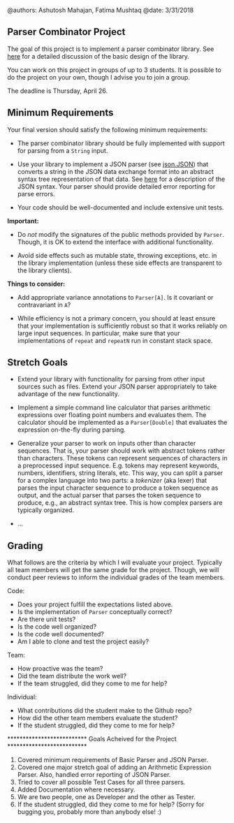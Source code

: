 @authors: Ashutosh Mahajan, Fatima Mushtaq
@date: 3/31/2018

## Parser Combinator Project

The goal of this project is to implement a parser combinator
library. See [here](https://github.com/nyu-oop-sp18/class07) for a
detailed discussion of the basic design of the library.

You can work on this project in groups of up to 3 students. It is
possible to do the project on your own, though I advise you to
join a group.

The deadline is Thursday, April 26. 

## Minimum Requirements

Your final version should satisfy the following minimum requirements:

* The parser combinator library should be fully implemented with
  support for parsing from a `String` input.

* Use your library to implement a JSON parser
  (see [json.JSON](src/main/scala/json/JSON.scala)) that
  converts a string in the JSON data exchange format into an abstract
  syntax tree representation of that
  data. See [here](https://www.json.org/) for a description of the
  JSON syntax. Your parser should provide detailed error reporting for
  parse errors.
  
* Your code should be well-documented and include extensive unit
  tests.
  
**Important:**

* Do *not* modify the signatures of the public methods provided by
  `Parser`. Though, it is OK to extend the interface with additional
  functionality.

* Avoid side effects such as mutable state, throwing exceptions,
  etc. in the library implementation (unless these side effects are 
  transparent to the library clients).

**Things to consider:**

* Add appropriate variance annotations to `Parser[A]`. Is it covariant
  or contravariant in `A`?
  
* While efficiency is not a primary concern, you should at least
  ensure that your implementation is sufficiently robust so that it
  works reliably on large input sequences. In particular, make sure
  that your implementations of `repeat` and `repeatN` run in constant
  stack space.

## Stretch Goals

* Extend your library with functionality for parsing from other input
  sources such as files. Extend your JSON parser appropriately to take
  advantage of the new functionality.

* Implement a simple command line calculator that parses arithmetic
  expressions over floating point numbers and evaluates them. The
  calculator should be implemented as a `Parser[Double]` that
  evaluates the expression on-the-fly during parsing.

* Generalize your parser to work on inputs other than character
  sequences. That is, your parser should work with abstract tokens
  rather than characters. These tokens can represent sequences of
  characters in a preprocessed input sequence. E.g. tokens may
  represent keywords, numbers, identifiers, string literals, etc. This
  way, you can split a parser for a complex language into two parts: a
  *tokenizer* (aka lexer) that parses the input character sequence to
  produce a token sequence as output, and the actual parser that
  parses the token sequence to produce, e.g., an abstract syntax
  tree. This is how complex parsers are typically organized.

* ...

## Grading

What follows are the criteria by which I will evaluate your
project. Typically all team members will get the same grade for the
project. Though, we will conduct peer reviews to inform the individual
grades of the team members.

Code:
* Does your project fulfill the expectations listed above.
* Is the implementation of `Parser` conceptually correct?
* Are there unit tests?
* Is the code well organized? 
* Is the code well documented? 
* Am I able to clone and test the project easily?

Team:
* How proactive was the team?  
* Did the team distribute the work well? 
* If the team struggled, did they come to me for help?

Individual:
* What contributions did the student make to the Github repo?
* How did the other team members evaluate the student?
* If the student struggled, did they come to me for help?




************************** Goals Acheived for the Project ************************** 
1) Covered minimum requirements of Basic Parser and JSON Parser.
2) Covered one major stretch goal of adding an Arithmetic Expression Parser. Also, handled error reporting of JSON Parser.
3) Tried to cover all possible Test Cases for all three parsers.
4) Added Documentation where necessary.
5) We are two people, one as Developer and the other as Tester.
6) If the student struggled, did they come to me for help?  (Sorry for bugging you, probably more than anybody else! :)

